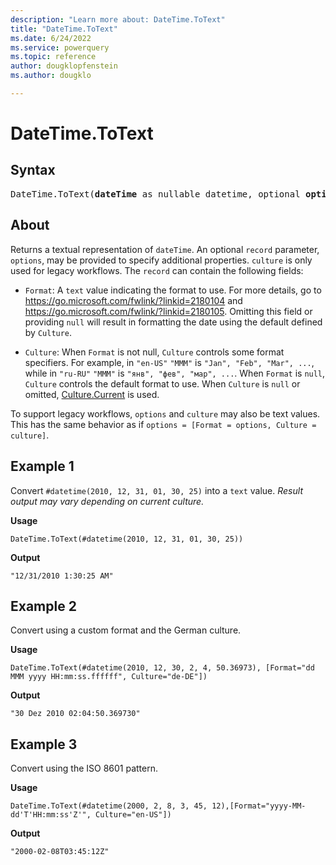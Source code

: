 ```yaml
---
description: "Learn more about: DateTime.ToText"
title: "DateTime.ToText"
ms.date: 6/24/2022
ms.service: powerquery
ms.topic: reference
author: dougklopfenstein
ms.author: dougklo

---
```

# DateTime.ToText

## Syntax

<pre>
DateTime.ToText(<b>dateTime</b> as nullable datetime, optional <b>options</b> as any, optional <b>culture</b> as nullable text) as nullable text
</pre>

## About

Returns a textual representation of `dateTime`. An optional `record` parameter, `options`, may be provided to specify additional properties. `culture` is only used for legacy workflows. The `record` can contain the following fields:

* `Format`: A `text` value indicating the format to use. For more details, go to https://go.microsoft.com/fwlink/?linkid=2180104 and https://go.microsoft.com/fwlink/?linkid=2180105. Omitting this field or providing `null` will result in formatting the date using the default defined by `Culture`.

* `Culture`: When `Format` is not null, `Culture` controls some format specifiers. For example, in `"en-US"` `"MMM"` is `"Jan", "Feb", "Mar", ...`, while in `"ru-RU"` `"MMM"` is `"янв", "фев", "мар", ...`. When `Format` is `null`, `Culture` controls the default format to use. When `Culture` is `null` or omitted, [Culture.Current](culture-current.md) is used.

To support legacy workflows, `options` and `culture` may also be text values. This has the same behavior as if `options = [Format = options, Culture = culture]`.

## Example 1

Convert `#datetime(2010, 12, 31, 01, 30, 25)` into a `text` value. *Result output may vary depending on current culture.*

**Usage**

```powerquery-m
DateTime.ToText(#datetime(2010, 12, 31, 01, 30, 25))
```

**Output**

`"12/31/2010 1:30:25 AM"`

## Example 2

Convert using a custom format and the German culture.

**Usage**

```powerquery-m
DateTime.ToText(#datetime(2010, 12, 30, 2, 4, 50.36973), [Format="dd MMM yyyy HH:mm:ss.ffffff", Culture="de-DE"])
```

**Output**

`"30 Dez 2010 02:04:50.369730"`

## Example 3

Convert using the ISO 8601 pattern.

**Usage**

```powerquery-m
DateTime.ToText(#datetime(2000, 2, 8, 3, 45, 12),[Format="yyyy-MM-dd'T'HH:mm:ss'Z'", Culture="en-US"])
```

**Output**

`"2000-02-08T03:45:12Z"`
